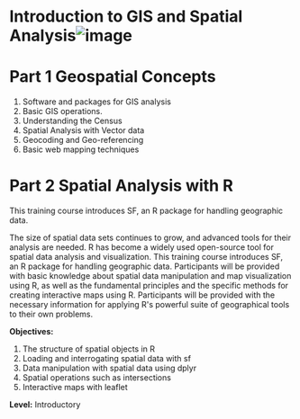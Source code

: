 # Introduction to GIS and Spatial Analysis![image](https://user-images.githubusercontent.com/9101615/125496409-376b9439-d50b-459c-837d-f963fdfb417f.png)

# Part 1 Geospatial Concepts
1. Software and packages for GIS analysis
2. Basic GIS operations.
3. Understanding the Census
4. Spatial Analysis with Vector data
5. Geocoding and Geo-referencing
6. Basic web mapping techniques


# Part 2 Spatial Analysis with R
 This training course introduces SF, an R package for handling geographic data.

The size of spatial data sets continues to grow, and advanced tools for their analysis are needed. R has become a widely used open-source tool for spatial data analysis and visualization. This training course introduces SF, an R package for handling geographic data. Participants will be provided with basic knowledge about spatial data manipulation and map visualization using R, as well as the fundamental principles and the specific methods for creating interactive maps using R. Participants will be provided with the necessary information for applying R's powerful suite of geographical tools to their own problems.

**Objectives:**

1.  The structure of spatial objects in R
2.  Loading and interrogating spatial data with sf
3.  Data manipulation with spatial data using dplyr
4.  Spatial operations such as intersections
5.  Interactive maps with leaflet


**Level:** Introductory
